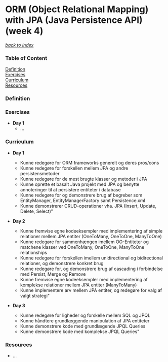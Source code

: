 

# ORM (Object Relational Mapping) with JPA (Java Persistence API) (week 4)

[*back to index*](../index.md)

<div class="sidebar">
 
<h3 id="sb-title">Table of Content</h3>

<a class="toc-ref" href="#definition">Definition</a><br>
<a class="toc-ref" href="#exercises">Exercises</a><br>
<a class="toc-ref" href="#curriculum">Curriculum</a><br>
<a class="toc-ref" href="#resources">Resources</a><br>

</div>

### Definition

### Exercises
* **Day 1**
  * ...

### Curriculum
* **Day 1**
  * Kunne redegøre for ORM frameworks generelt og deres pros/cons
  * Kunne redegøre for forskellen mellem JPA og andre persistensmetoder
  * Kunne redegøre for de mest brugte klasser og metoder i JPA
  * Kunne oprette et basalt Java projekt med JPA og benytte annoteringer til at persistere entiteter i database
  * Kunne redegøre for og demonstrere brug af begreber som EntityManager, EntityManagerFactory samt  Persistence.xml
  * Kunne demonstrerer CRUD-operationer vha. JPA (Insert, Update, Delete, Select)"

* **Day 2**
  * Kunne fremvise egne kodeeksempler med implementering af simple relationer mellem JPA entiter (OneToMany, OneToOne, ManyToOne)
  * Kunne redegøre for sammenhængen imellem OO-Entiteter og matchene klasser ved OneToMany, OneToOne, ManyToOne relationships
  * Kunne redegøre for forskellen imellem unidirectional og bidirectional relationer, og demonstrere konkret brug
  * Kunne redegøre for, og demonstrere brug af cascading i forbindelse med Persist, Merge og Remove
  * Kunne fremvise egne kodeeksempler med implementering af komplekse relationer mellem JPA entiter (ManyToMany)
  * Kunne implementere arv mellem JPA entiter, og redegøre for valg af valgt strategi"

* **Day 3**
  * Kunne redegøre for ligheder og forskelle mellem SQL og JPQL
  * Kunne håndtere grundlæggende manipulation af JPA entiteter
  * Kunne demonstrere kode med grundlægende JPQL Queries
  * Kunne demonstrere kode med komplekse JPQL Queries"

### Resources
* ...
